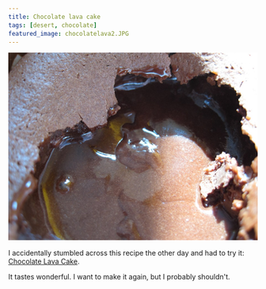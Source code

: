 ```yaml
---
title: Chocolate lava cake
tags: [desert, chocolate]
featured_image: chocolatelava2.JPG
---
```


![](chocolatelava3.JPG)

I accidentally stumbled across this recipe the other day and had to try it: [Chocolate Lava Cake](http://thepioneerwoman.com/cooking/2009/07/molten-chocolate-lava-cake/).

It tastes wonderful. I want to make it again, but I probably shouldn't.
